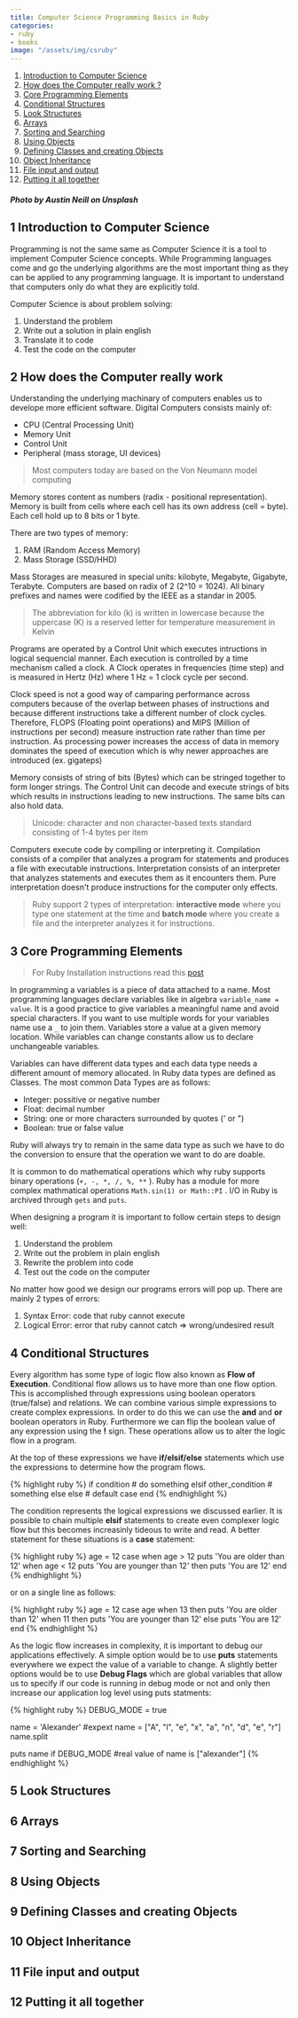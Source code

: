 ```yaml
---
title: Computer Science Programming Basics in Ruby
categories:
- ruby
- books
image: "/assets/img/csruby"
---
```


1. [Introduction to Computer Science](#1-introduction-to-computer-science)
2. [How does the Computer really work ?](#2-how-does-the-computer-really-work)
3. [Core Programming Elements](#3-core-programming-elements)
4. [Conditional Structures](#4-conditional-structures)
5. [Look Structures](#5-loop-structures)
6. [Arrays](#6-arrays)
7. [Sorting and Searching](#7-sorting-and-searching)
8. [Using Objects](#8-using-objects)
9. [Defining Classes and creating Objects](#9-defining-classes-and-creating-objects)
10. [Object Inheritance](#10-object-inheritance)
11. [File input and output](#11-file-input-and-output)
12. [Putting it all together](#12-putting-it-all-together)

##### Photo by Austin Neill on Unsplash

## 1 Introduction to Computer Science

Programming is not the same same as Computer Science it is a tool to implement Computer Science concepts. While Programming languages come and go the underlying algorithms are the most important thing as they can be applied to any programming language. It is important to understand that computers only do what they are explicitly told. 

Computer Science is about problem solving:

1. Understand the problem
2. Write out a solution in plain english
3. Translate it to code
4. Test the code on the computer

## 2 How does the Computer really work

Understanding the underlying machinary of computers enables us to develope more efficient software. Digital Computers consists mainly of:

- CPU (Central Processing Unit)
- Memory Unit
- Control Unit
- Peripheral (mass storage, UI devices)

> Most computers today are based on the Von Neumann model computing

Memory stores content as numbers (radix - positional representation). Memory is built from cells where each cell has its own address (cell = byte). Each cell hold up to 8 bits or 1 byte. 

There are two types of memory:

1. RAM (Random Access Memory)
2. Mass Storage (SSD/HHD)

Mass Storages are measured in special units: kilobyte, Megabyte, Gigabyte, Terabyte. Computers are based on radix of 2 (2^10 = 1024). All binary prefixes and names were codified by the IEEE as a standar in 2005. 

> The abbreviation for kilo (k) is written in lowercase because the uppercase (K) is a reserved letter for temperature measurement in Kelvin

Programs are operated by a Control Unit which executes intructions in logical sequencial manner. Each execution is controlled by a time mechanism called a clock. A Clock operates in frequencies (time step) and is measured in Hertz (Hz) where 1 Hz = 1 clock cycle per second. 

Clock speed is not a good way of camparing performance across computers because of the overlap between phases of instructions and because different instructions take a different number of clock cycles. Therefore, FLOPS (Floating point operations) and MIPS (Million of instructions per second) measure instruction rate rather than time per instruction. As processing power increases the access of data in memory dominates the speed of execution which is why newer approaches are introduced (ex. gigateps)

Memory consists of string of bits (Bytes) which can be stringed together to form longer strings. The Control Unit can decode and execute strings of bits which results in instructions leading to new instructions. The same bits can also hold data.

> Unicode: character and non character-based texts standard consisting of 1-4 bytes per item

Computers execute code by compiling or interpreting it. Compilation consists of a compiler that analyzes a program for statements and produces a file with executable instructions. Interpretation consists of an interpreter that analyzes statements and executes them as it encounters them. Pure interpretation doesn't produce instructions for the computer only effects.

> Ruby support 2 types of interpretation: __interactive mode__ where you type one statement at the time and __batch mode__ where you create a file and the interpreter analyzes it for instructions.


## 3 Core Programming Elements

> For Ruby Installation instructions read this [post](/installing-ruby)

In programming a variables is a  piece of data attached to a name. Most programming languages declare variables like in algebra `variable_name = value`. It is a good practice to give variables a meaningful name and avoid special characters. If you want to use multiple words for your variables name use a `_` to join them. Variables store a value at a given memory location. While variables can change constants allow us to declare unchangeable variables. 

Variables can have different data types and each data type needs a different amount of memory allocated. In Ruby data types are defined as Classes. The most common Data Types are as follows:

- Integer: possitive or negative number
- Float: decimal number
- String: one or more characters surrounded by quotes (' or ")
- Boolean: true or false value

Ruby will always try to remain in the same data type as such we have to do the conversion to ensure that the operation we want to do are doable.

It is common to do mathematical operations which why ruby supports binary operations (`+, -, *, /, %, **` ). Ruby has a module for more complex mathmatical operations `Math.sin(1) or Math::PI` . I/O in Ruby is archived through `gets` and `puts`.

When designing a program it is important to follow certain steps to design well:

1. Understand the problem
2. Write out the problem in plain english
3. Rewrite the problem into code
4. Test out the code on the computer

No matter how good we design our programs errors will pop up. There are mainly 2 types of errors:

1. Syntax Error:  code that ruby cannot execute
2. Logical Error: error that ruby cannot catch  => wrong/undesired result

## 4 Conditional Structures
Every algorithm has some type of logic flow also known as **Flow of Execution**. Conditional flow allows us to have more than one flow option. This is accomplished through expressions using boolean operators (true/false) and relations. We can combine various simple expressions to create complex expressions. In order to do this we can use the **and** and **or** boolean operators in Ruby. Furthermore we can flip the boolean value of any expression using the **!** sign. These operations allow us to alter the logic flow in a program. 

At the top of these expressions we have **if/elsif/else** statements which use the expressions to determine how the program flows. 

{% highlight ruby %}
if condition
	# do something
elsif other_condition
	# something else
else
	# default case
end
{% endhighlight %}

The condition represents the logical expressions we discussed earlier. It is possible to chain multiple **elsif** statements to create even complexer logic flow but this becomes increasinly tideous to write and read. A better statement for these situations is a **case** statement:

{% highlight ruby %}
age = 12
case
when age > 12
	puts 'You are older than 12'
when age < 12 
	puts 'You are younger than 12'
then
	puts 'You are 12'
end
{% endhighlight %}

or on a single line as follows:

{% highlight ruby %}
age = 12
case age
when 13 then puts 'You are older than 12'
when 11 then puts 'You are younger than 12'
else puts 'You are 12'
end
{% endhighlight %}

As the logic flow increases in complexity, it is important to debug our applications effectively. A simple option would be to use **puts** statements everywhere we expect the value of a variable to change. A slightly better options would be to use **Debug Flags** which are global variables that allow us to specify if our code is running in debug mode or not and only then increase our application log level using puts statments:


{% highlight ruby %}
DEBUG_MODE = true

name = 'Alexander'
#expext name = ["A", "l", "e", "x", "a", "n", "d", "e", "r"]
name.split

puts name  if DEBUG_MODE
#real value of name is ["alexander"]
{% endhighlight %}
## 5 Look Structures
## 6 Arrays
## 7 Sorting and Searching
## 8 Using Objects
## 9 Defining Classes and creating Objects
## 10 Object Inheritance
## 11 File input and output
## 12 Putting it all together